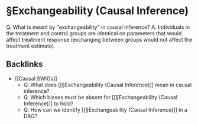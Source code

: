# §Exchangeability (Causal Inference)
Q. What is meant by "exchangeability" in causal inference?
A. Individuals in the treatment and control groups are identical on parameters that would affect treatment response (exchanging between groups would not affect the treatment estimate). 

## Backlinks
* [[Causal SWIGs]]
	* Q. What does [[§Exchangeability (Causal Inference)]] mean in causal inference?
	* Q. Which biases must be absent for [[§Exchangeability (Causal Inference)]] to hold?
	* Q. How can we identify [[§Exchangeability (Causal Inference)]] in a DAG?

<!-- #anki/deck/Causal inference# -->

<!-- {BearID:F46EC131-FE05-49CF-86BE-8A9EC5B9BA01-86616-000002FEBA1658DB} -->
